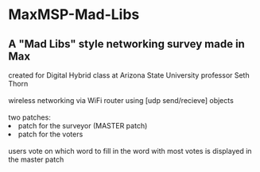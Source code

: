 # MaxMSP-Mad-Libs
<h2>A "Mad Libs" style networking survey made in Max</h2>
created for Digital Hybrid class at Arizona State University
professor Seth Thorn
<br><br>
wireless networking via WiFi router using [udp send/recieve] objects
<br><br>
two patches:<br>
<li>patch for the surveyor (MASTER patch)<br>
<li>patch for the voters
<br><br>
users vote on which word to fill in
the word with most votes is displayed in the master patch
